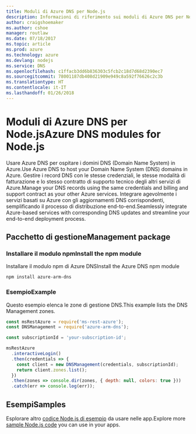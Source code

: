 ```yaml
---
title: Moduli di Azure DNS per Node.js
description: Informazioni di riferimento sui moduli di Azure DNS per Node.js
author: craigshoemaker
ms.author: cshoe
manager: routlaw
ms.date: 07/18/2017
ms.topic: article
ms.prod: azure
ms.technology: azure
ms.devlang: nodejs
ms.service: DNS
ms.openlocfilehash: c1ffacb3dd6b836303c5fcb2c18d7d68d2390ec7
ms.sourcegitcommit: 78001187db408d21909e949c8a592f76626c2c3b
ms.translationtype: HT
ms.contentlocale: it-IT
ms.lasthandoff: 01/26/2018
---
```

# <a name="azure-dns-modules-for-nodejs"></a><span data-ttu-id="89cef-103">Moduli di Azure DNS per Node.js</span><span class="sxs-lookup"><span data-stu-id="89cef-103">Azure DNS modules for Node.js</span></span>

<span data-ttu-id="89cef-104">Usare Azure DNS per ospitare i domini DNS (Domain Name System) in Azure.</span><span class="sxs-lookup"><span data-stu-id="89cef-104">Use Azure DNS to host your Domain Name System (DNS) domains in Azure.</span></span> <span data-ttu-id="89cef-105">Gestire i record DNS con le stesse credenziali, le stesse modalità di fatturazione e lo stesso contratto di supporto tecnico degli altri servizi di Azure.</span><span class="sxs-lookup"><span data-stu-id="89cef-105">Manage your DNS records using the same credentials and billing and support contract as your other Azure services.</span></span> <span data-ttu-id="89cef-106">Integrare agevolmente i servizi basati su Azure con gli aggiornamenti DNS corrispondenti, semplificando il processo di distribuzione end-to-end.</span><span class="sxs-lookup"><span data-stu-id="89cef-106">Seamlessly integrate Azure-based services with corresponding DNS updates and streamline your end-to-end deployment process.</span></span>

## <a name="management-package"></a><span data-ttu-id="89cef-107">Pacchetto di gestione</span><span class="sxs-lookup"><span data-stu-id="89cef-107">Management package</span></span>

### <a name="install-the-npm-module"></a><span data-ttu-id="89cef-108">Installare il modulo npm</span><span class="sxs-lookup"><span data-stu-id="89cef-108">Install the npm module</span></span>

<span data-ttu-id="89cef-109">Installare il modulo npm di Azure DNS</span><span class="sxs-lookup"><span data-stu-id="89cef-109">Install the Azure DNS npm module</span></span>

```bash
npm install azure-arm-dns
```

### <a name="example"></a><span data-ttu-id="89cef-110">Esempio</span><span class="sxs-lookup"><span data-stu-id="89cef-110">Example</span></span>

<span data-ttu-id="89cef-111">Questo esempio elenca le zone di gestione DNS.</span><span class="sxs-lookup"><span data-stu-id="89cef-111">This example lists the DNS Management zones.</span></span>

```javascript
const msRestAzure = require('ms-rest-azure');
const DNSManagement = require('azure-arm-dns');

const subscriptionId = 'your-subscription-id';

msRestAzure
  .interactiveLogin()
  .then(credentials => {
    const client = new DNSManagement(credentials, subscriptionId);
    return client.zones.list();
  })
  .then(zones => console.dir(zones, { depth: null, colors: true }))
  .catch(err => console.log(err));
```

## <a name="samples"></a><span data-ttu-id="89cef-112">Esempi</span><span class="sxs-lookup"><span data-stu-id="89cef-112">Samples</span></span>

<span data-ttu-id="89cef-113">Esplorare altro [codice Node.js di esempio](https://azure.microsoft.com/resources/samples/?platform=nodejs) da usare nelle app.</span><span class="sxs-lookup"><span data-stu-id="89cef-113">Explore more [sample Node.js code](https://azure.microsoft.com/resources/samples/?platform=nodejs) you can use in your apps.</span></span>
